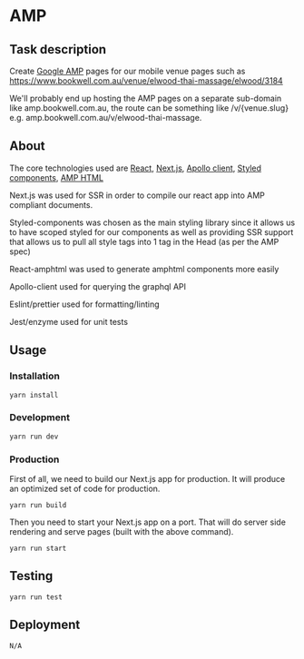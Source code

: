 # AMP

## Task description
Create [Google AMP](https://ampproject.org) pages for our mobile venue pages such as https://www.bookwell.com.au/venue/elwood-thai-massage/elwood/3184

We'll probably end up hosting the AMP pages on a separate sub-domain like amp.bookwell.com.au, the route can be something like /v/{venue.slug} e.g. amp.bookwell.com.au/v/elwood-thai-massage.

## About
The core technologies used are [React](https://github.com/facebook/react), [Next.js](https://github.com/zeit/next.js/), [Apollo client](https://github.com/apollographql/apollo-client), [Styled components](https://github.com/styled-components/styled-components), [AMP HTML](https://github.com/dfrankland/react-amphtml/)

Next.js was used for SSR in order to compile our react app into AMP compliant documents.

Styled-components was chosen as the main styling library since it allows us to have scoped styled for our components as well as providing SSR support that allows us to pull all style tags into 1 tag in the Head (as per the AMP spec)

React-amphtml was used to generate amphtml components more easily

Apollo-client used for querying the graphql API

Eslint/prettier used for formatting/linting

Jest/enzyme used for unit tests

## Usage
### Installation
```yarn install```

### Development
```yarn run dev```

### Production
First of all, we need to build our Next.js app for production. It will produce an optimized set of code for production.

```yarn run build```

Then you need to start your Next.js app on a port. That will do server side rendering and serve pages (built with the above command).

```yarn run start```

## Testing
```yarn run test```

## Deployment
```N/A```